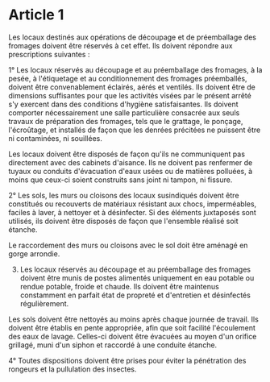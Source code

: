 # Article 1

Les locaux destinés aux opérations de découpage et de préemballage des fromages doivent être réservés à cet effet. Ils doivent répondre aux prescriptions suivantes :

1° Les locaux réservés au découpage et au préemballage des fromages, à la pesée, à l'étiquetage et au conditionnement des fromages préemballés, doivent être convenablement éclairés, aérés et ventilés. Ils doivent être de dimensions suffisantes pour que les activités visées par le présent arrêté s'y exercent dans des conditions d'hygiène satisfaisantes. Ils doivent comporter nécessairement une salle particulière consacrée aux seuls travaux de préparation des fromages, tels que le grattage, le ponçage, l'écroûtage, et installés de façon que les denrées précitées ne puissent être ni contaminées, ni souillées.

Les locaux doivent être disposés de façon qu'ils ne communiquent pas directement avec des cabinets d'aisance. Ils ne doivent pas renfermer de tuyaux ou conduits d'évacuation d'eaux usées ou de matières polluées, à moins que ceux-ci soient construits sans joint ni tampon, ni fissure.

2° Les sols, les murs ou cloisons des locaux susindiqués doivent être constitués ou recouverts de matériaux résistant aux chocs, imperméables, faciles à laver, à nettoyer et à désinfecter. Si des éléments juxtaposés sont utilisés, ils doivent être disposés de façon que l'ensemble réalisé soit étanche.

Le raccordement des murs ou cloisons avec le sol doit être aménagé en gorge arrondie.

3. Les locaux réservés au découpage et au préemballage des fromages doivent être munis de postes alimentés uniquement en eau potable ou rendue potable, froide et chaude. Ils doivent être maintenus constamment en parfait état de propreté et d'entretien et désinfectés régulièrement.

Les sols doivent être nettoyés au moins après chaque journée de travail. Ils doivent être établis en pente appropriée, afin que soit facilité l'écoulement des eaux de lavage. Celles-ci doivent être évacuées au moyen d'un orifice grillagé, muni d'un siphon et raccordé à une conduite étanche.

4° Toutes dispositions doivent être prises pour éviter la pénétration des rongeurs et la pullulation des insectes.
